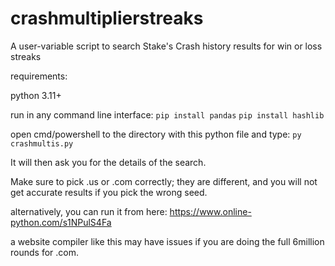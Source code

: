 # crashmultiplierstreaks
A user-variable script to search Stake's Crash history results for win or loss streaks 

requirements:

python 3.11+

run in any command line interface:
`pip install pandas`
`pip install hashlib`

open cmd/powershell to the directory with this python file and type:
`py crashmultis.py`

It will then ask you for the details of the search.

Make sure to pick .us or .com correctly; they are different, and you will not get accurate results if you pick the wrong seed.

alternatively, you can run it from here: https://www.online-python.com/s1NPulS4Fa

a website compiler like this may have issues if you are doing the full 6million rounds for .com. 
